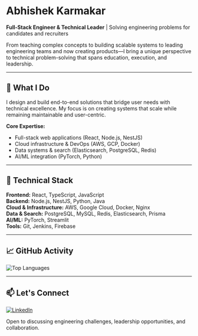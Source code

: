 # Abhishek Karmakar

**Full-Stack Engineer & Technical Leader** | Solving engineering problems for candidates and recruiters

From teaching complex concepts to building scalable systems to leading engineering teams and now creating products—I bring a unique perspective to technical problem-solving that spans education, execution, and leadership.

---

## 🎯 What I Do

I design and build end-to-end solutions that bridge user needs with technical excellence. My focus is on creating systems that scale while remaining maintainable and user-centric.

**Core Expertise:**
- Full-stack web applications (React, Node.js, NestJS)
- Cloud infrastructure & DevOps (AWS, GCP, Docker)
- Data systems & search (Elasticsearch, PostgreSQL, Redis)
- AI/ML integration (PyTorch, Python)

---

## 💼 Technical Stack

**Frontend:** React, TypeScript, JavaScript  
**Backend:** Node.js, NestJS, Python, Java  
**Cloud & Infrastructure:** AWS, Google Cloud, Docker, Nginx  
**Data & Search:** PostgreSQL, MySQL, Redis, Elasticsearch, Prisma  
**AI/ML:** PyTorch, Streamlit  
**Tools:** Git, Jenkins, Firebase

---

## 📈 GitHub Activity

![Top Languages](https://github-readme-stats.vercel.app/api/top-langs/?username=Abhishek-karmakar&theme=default&hide_border=true&layout=compact&langs_count=6)

---

## 📫 Let's Connect

[![LinkedIn](https://img.shields.io/badge/LinkedIn-%230077B5.svg?logo=linkedin&logoColor=white)](https://www.linkedin.com/in/karmakarabhishek/)

Open to discussing engineering challenges, leadership opportunities, and collaboration.
